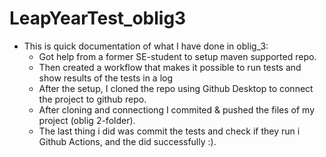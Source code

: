 # LeapYearTest_oblig3
- This is quick documentation of what I have done in oblig_3:
  - Got help from a former SE-student to setup maven supported repo.
  - Then created a workflow that makes it possible to run tests and show results of the tests in a log
  - After the setup, I cloned the repo using Github Desktop to connect the project to github repo.
  - After cloning and connectiong I commited & pushed the files of my project (oblig 2-folder).
  - The last thing i did was commit the tests and check if they run i Github Actions, and the did successfully :).
